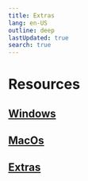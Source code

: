 ```yaml
---
title: Extras
lang: en-US
outline: deep
lastUpdated: true
search: true
---
```

# Resources

## [Windows](/resources/windows)
## [MacOs](/resources/macos)
## [Extras](/resources/Extras)
